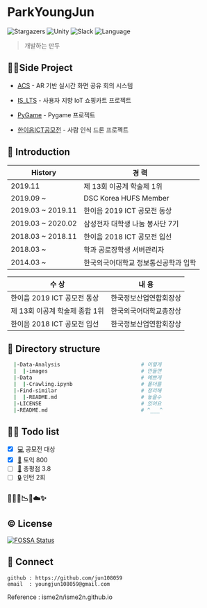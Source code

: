 
# ParkYoungJun
![Stargazers](https://img.shields.io/badge/github-GIVEME--STAR-red?logo=GitHub)
![Unity](https://img.shields.io/badge/Oculus-Unity-yellow?logo=Unity)
![Slack](https://img.shields.io/badge/Slack-jun108059-blueviolet?logo=Slack)
![Language](https://img.shields.io/badge/Java-MainLanguage-blue?logo=Java)
> 개발하는 만두


## 👨‍💻Side Project

- [ACS](https://github.com/hanium2019/hanium_2019) - AR 기반 실시간 화면 공유 회의 시스템

- [IS_LTS](https://github.com/jun108059/IA_TeamProject.git) - 사용자 지향 IoT 쇼핑카트 프로젝트

- [PyGame](https://github.com/jun108059/Pygame_2019.git) - Pygame 프로젝트

- [한이음ICT공모전](https://www.youtube.com/watch?v=Ms2wOKiTN7E) - 사람 인식 드론 프로젝트


## 📖 Introduction
 History |경 력
--------- | ---------
 2019.11            | 제 13회 이공계 학술제 1위
 2019.09 ~          | DSC Korea HUFS Member
 2019.03 ~ 2019.11  | 한이음 2019 ICT 공모전 동상
 2019.03 ~ 2020.02  | 삼성전자 대학생 나눔 봉사단 7기
 2018.03 ~ 2018.11  | 한이음 2018 ICT 공모전 입선
 2018.03 ~          | 학과 공로장학생 서버관리자
 2014.03 ~          | 한국외국어대학교 정보통신공학과 입학

 수 상 | 내 용
--------- | ---------
한이음 2019 ICT 공모전 동상    | 한국정보산업연합회장상
제 13회 이공계 학술제 종합 1위 | 한국외국어대학교총장상
한이음 2018 ICT 공모전 입선    | 한국정보산업연합회장상
 



## 📂 Directory structure
``` bash
  |-Data-Analysis                          # 이렇게
  |  |-images                              # 만들면
  |-Data                                   # 예쁘게
  |  |-Crawling.ipynb                      # 폴더를
  |-Find-similar                           # 정리해
  |  |-README.md                           # 놓을수
  |-LICENSE                                # 있어요
  |-README.md                              # ^___^
```


## 💾📝 Todo list

- [x] [💻]() 공모전 대상
- [x] [📗]() 토익 800
- [ ] [🔨]() 총평점 3.8 
- [ ] [🔒]() 인턴 2회

### 👩‍💻📑📉🌐☁️✨ 
## ©️ License
[![FOSSA Status](https://app.fossa.io/api/projects/git%2Bgithub.com%2Fnewhiwoong%2FNational-Petition.svg?type=large)](https://app.fossa.io/projects/git%2Bgithub.com%2Fnewhiwoong%2FNational-Petition?ref=badge_large)


## 🤝 Connect
```
github : https://github.com/jun108059
email  : youngjun108059@gmail.com
```


Reference : isme2n/isme2n.github.io
